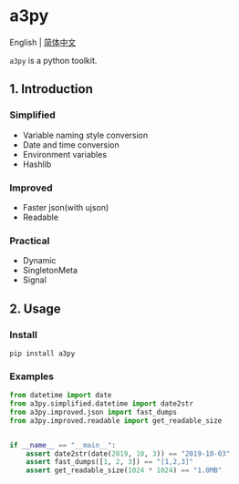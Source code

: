 # a3py

English | [简体中文](README_ZH.md)

`a3py` is a python toolkit.

## 1. Introduction

### Simplified

* Variable naming style conversion
* Date and time conversion
* Environment variables
* Hashlib

### Improved

* Faster json(with ujson)
* Readable

### Practical

* Dynamic
* SingletonMeta
* Signal

## 2. Usage

### Install

```shell script
pip install a3py

```

### Examples

```python
from datetime import date
from a3py.simplified.datetime import date2str
from a3py.improved.json import fast_dumps
from a3py.improved.readable import get_readable_size


if __name__ == "__main__":
    assert date2str(date(2019, 10, 3)) == "2019-10-03"
    assert fast_dumps([1, 2, 3]) == "[1,2,3]"
    assert get_readable_size(1024 * 1024) == "1.0MB"

```
